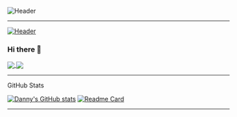 ![Header](https://github.com/danny-clark/danny-clark/blob/91cdf508f18a6b689933a4921de959339eb03607/header.gif)

---
[![Header](https://raw.githubusercontent.com/MartinHeinz/MartinHeinz/master/readme_header.png "Header")](https://martinheinz.dev/)

### Hi there 👋

<a href="https://giphy.com/gifs/motion-graphics-animated-gif-mograph-7b8jdNUoFBdcoILjjv"> 
  <img align="center" src="https://giphy.com/embed/7b8jdNUoFBdcoILjjv?width=480&height=270&frameBorder=0&class=giphy-embed" />
</a>
  
<a href="https://github.com/MartinHeinz/go-project-blueprint">
  <img align="center" src="https://github-readme-stats.vercel.app/api/pin/?username=MartinHeinz&repo=go-project-blueprint&title_color=ffffff&text_color=c9cacc&icon_color=2bbc8a&bg_color=1d1f21" />
</a>

---
GitHub Stats

[![Danny's GitHub stats](https://github-readme-stats.vercel.app/api?username=danny-clark&show_icons=true&theme=github_dark&hide_title=true)](https://github.com/danny-clark/github-readme-stats)
[![Readme Card](https://github-readme-stats.vercel.app/api/pin/?username=anuraghazra&repo=github-readme-stats)](https://github.com/anuraghazra/github-readme-stats)

---

<!--
**danny-clark/danny-clark** is a ✨ _special_ ✨ repository because its `README.md` (this file) appears on your GitHub profile.

Here are some ideas to get you started:

- 🔭 I’m currently working on ...
- 🌱 I’m currently learning ...
- 👯 I’m looking to collaborate on ...
- 🤔 I’m looking for help with ...
- 💬 Ask me about ...
- 📫 How to reach me: ...
- 😄 Pronouns: ...
- ⚡ Fun fact: ...
-->
